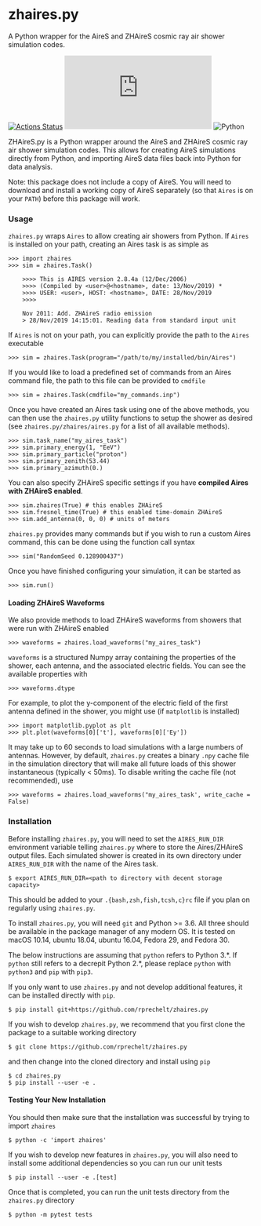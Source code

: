 # zhaires.py
A Python wrapper for the AireS and ZHAireS cosmic ray air shower simulation codes.

[![Actions Status](https://github.com/rprechelt/zhaires.py/workflows/tests/badge.svg)](https://github.com/rprechelt/zhaires.py/actions)
![GitHub](https://img.shields.io/github/license/rprechelt/zhaires.py?logoColor=brightgreen)
![Python](https://img.shields.io/badge/python-3.6%20%7C%203.7%20%7C%203.8-blue)

ZHAireS.py is a Python wrapper around the AireS and ZHAireS cosmic ray air shower simulation codes. This allows for creating AireS simulations directly from Python, and importing AireS data files back into Python for data analysis.

Note: this package does not include a copy of AireS. You will need to download and install a working copy of AireS separately (so that `Aires` is on your `PATH`) before this package will work.

### Usage

`zhaires.py` wraps `Aires` to allow creating air showers from Python. If `Aires` is installed on your path, creating an Aires task is as simple as

    >>> import zhaires
    >>> sim = zhaires.Task()

        >>>> This is AIRES version 2.8.4a (12/Dec/2006)
        >>>> (Compiled by <user>@<hostname>, date: 13/Nov/2019) *
        >>>> USER: <user>, HOST: <hostname>, DATE: 28/Nov/2019
        >>>>

        Nov 2011: Add. ZHAireS radio emission
        > 28/Nov/2019 14:15:01. Reading data from standard input unit
        
If `Aires` is not on your path, you can explicitly provide the path to the `Aires` executable

    >>> sim = zhaires.Task(program="/path/to/my/installed/bin/Aires")
    
If you would like to load a predefined set of commands from an Aires command file, the path to this file can be provided to `cmdfile`

    >>> sim = zhaires.Task(cmdfile="my_commands.inp")

Once you have created an Aires task using one of the above methods, you can then use the `zhaires.py` utility functions to setup the shower as desired (see `zhaires.py/zhaires/aires.py` for a list of all available methods).

    >>> sim.task_name("my_aires_task")
    >>> sim.primary_energy(1, "EeV")
    >>> sim.primary_particle("proton")
    >>> sim.primary_zenith(53.44)
    >>> sim.primary_azimuth(0.)

You can also specify ZHAireS specific settings if you have **compiled Aires with ZHAireS enabled**.

    >>> sim.zhaires(True) # this enables ZHAireS
    >>> sim.fresnel_time(True) # this enabled time-domain ZHAireS
    >>> sim.add_antenna(0, 0, 0) # units of meters
    
`zhaires.py` provides many commands but if you wish to run a custom Aires command, this can be done using the function call syntax

    >>> sim("RandomSeed 0.128900437")
    
Once you have finished configuring your simulation, it can be started as

    >>> sim.run()
    
#### Loading ZHAireS Waveforms

We also provide methods to load ZHAireS waveforms from showers that were run with ZHAireS enabled

    >>> waveforms = zhaires.load_waveforms("my_aires_task")
    
`waveforms` is a structured Numpy array containing the properties of the shower, each antenna, and the associated electric fields. You can see the available properties with

    >>> waveforms.dtype
    
For example, to plot the y-component of the electric field of the first antenna defined in the shower, you might use (if `matplotlib` is installed)

    >>> import matplotlib.pyplot as plt
    >>> plt.plot(waveforms[0]['t'], waveforms[0]['Ey'])

It may take up to 60 seconds to load simulations with a large numbers of antennas. However, by default, `zhaires.py` creates a binary `.npy` cache file in the simulation directory that will make all future loads of this shower instantaneous (typically < 50ms). To disable writing the cache file (not recommended), use

    >>> waveforms = zhaires.load_waveforms("my_aires_task', write_cache = False)

### Installation

Before installing `zhaires.py`, you will need to set the `AIRES_RUN_DIR` environment variable telling `zhaires.py` where to store the Aires/ZHAireS output files. Each simulated shower is created in its own directory under `AIRES_RUN_DIR` with the name of the Aires task.

    $ export AIRES_RUN_DIR=<path to directory with decent storage capacity>
    
This should be added to your `.{bash,zsh,fish,tcsh,c}rc` file if you plan on regularly using `zhaires.py`.

To install `zhaires.py`, you will need `git` and Python >= 3.6. All three should be available in the package manager of any modern OS. It is tested on macOS 10.14, ubuntu 18.04, ubuntu 16.04, Fedora 29, and Fedora 30.

The below instructions are assuming that `python` refers to Python 3.\*. If `python` still refers to a decrepit Python 2.\*, please replace `python` with `python3` and `pip` with `pip3`.

If you only want to use `zhaires.py` and not develop additional features, it can be installed directly with `pip`.

    $ pip install git+https://github.com/rprechelt/zhaires.py
    
If you wish to develop `zhaires.py`, we recommend that you first clone the package to a suitable working directory

    $ git clone https://github.com/rprechelt/zhaires.py

and then change into the cloned directory and install using `pip`

    $ cd zhaires.py
    $ pip install --user -e .
    
#### Testing Your New Installation

You should then make sure that the installation was successful by trying to import `zhaires`

    $ python -c 'import zhaires'

If you wish to develop new features in `zhaires.py`, you will also need to install some additional dependencies so you can run our unit tests

    $ pip install --user -e .[test]

Once that is completed, you can run the unit tests directory from the `zhaires.py` directory

    $ python -m pytest tests
